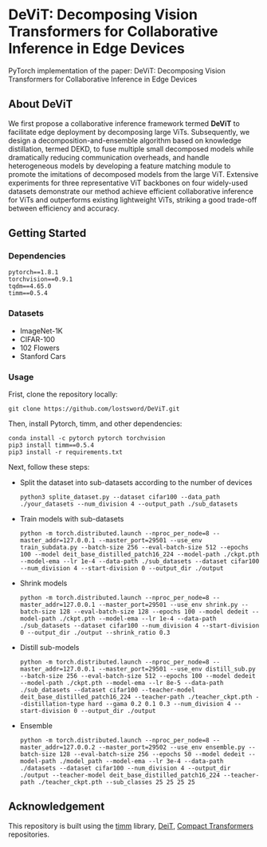 
# DeViT: Decomposing Vision Transformers for Collaborative Inference in Edge Devices
PyTorch implementation of the paper: DeViT: Decomposing Vision Transformers for Collaborative Inference in Edge Devices

## About DeViT

We first propose a collaborative inference framework termed **DeViT** to facilitate edge deployment by decomposing large ViTs. Subsequently, we design a decomposition-and-ensemble algorithm based on knowledge distillation, termed DEKD, to fuse multiple small decomposed models while dramatically reducing communication overheads, and handle heterogeneous models by developing a feature matching module to promote the imitations of decomposed models from the large ViT. Extensive experiments for three representative ViT backbones on four widely-used datasets demonstrate our method achieve efficient collaborative inference for ViTs and outperforms existing lightweight ViTs, striking a good trade-off between efficiency and accuracy.



## Getting Started

### Dependencies
```
pytorch==1.8.1
torchvision==0.9.1
tqdm==4.65.0
timm==0.5.4
```

### Datasets

- ImageNet-1K
- CIFAR-100
- 102 Flowers
- Stanford Cars

### Usage

Frist, clone the repository locally: 
```
git clone https://github.com/lostsword/DeViT.git
```
Then, install Pytorch, timm, and other dependencies: 
```
conda install -c pytorch pytorch torchvision
pip3 install timm==0.5.4
pip3 install -r requirements.txt
```
Next, follow these steps: 

- Split the dataset into sub-datasets according to the number of devices

  ```
  python3 splite_dataset.py --dataset cifar100 --data_path ./your_datasets --num_division 4 --output_path ./sub_datasets
  ```

- Train models with sub-datasets
  ```
  python -m torch.distributed.launch --nproc_per_node=8 --master_addr=127.0.0.1 --master_port=29501 --use_env train_subdata.py --batch-size 256 --eval-batch-size 512 --epochs 100 --model deit_base_distilled_patch16_224 --model-path ./ckpt.pth --model-ema --lr 1e-4 --data-path ./sub_datasets --dataset cifar100 --num_division 4 --start-division 0 --output_dir ./output 
  ```

- Shrink models
  ```
  python -m torch.distributed.launch --nproc_per_node=8 --master_addr=127.0.0.1 --master_port=29501 --use_env shrink.py --batch-size 128 --eval-batch-size 128 --epochs 100 --model dedeit --model-path ./ckpt.pth --model-ema --lr 1e-4 --data-path ./sub_datasets --dataset cifar100 --num_division 4 --start-division 0 --output_dir ./output --shrink_ratio 0.3
  ```
  

- Distill sub-models

  ```
  python -m torch.distributed.launch --nproc_per_node=8 --master_addr=127.0.0.1 --master_port=29501 --use_env distill_sub.py --batch-size 256 --eval-batch-size 512 --epochs 100 --model dedeit --model-path ./ckpt.pth --model-ema --lr 8e-5 --data-path ./sub_datasets --dataset cifar100 --teacher-model deit_base_distilled_patch16_224 --teacher-path ./teacher_ckpt.pth --distillation-type hard --gama 0.2 0.1 0.3 --num_division 4 --start-division 0 --output_dir ./output 
  ```

- Ensemble

  ```
  python -m torch.distributed.launch --nproc_per_node=8 --master_addr=127.0.0.2 --master_port=29502 --use_env ensemble.py --batch-size 128 --eval-batch-size 256 --epochs 50 --model dedeit --model-path ./model_path --model-ema --lr 3e-4 --data-path ./datasets --dataset cifar100 --num_division 4 --output_dir ./output --teacher-model deit_base_distilled_patch16_224 --teacher-path ./teacher_ckpt.pth --sub_classes 25 25 25 25
  ```

## Acknowledgement 
This repository is built using the [timm](https://github.com/rwightman/pytorch-image-models) library, [DeiT](https://github.com/facebookresearch/deit), [Compact Transformers](https://github.com/SHI-Labs/Compact-Transformers) repositories.
